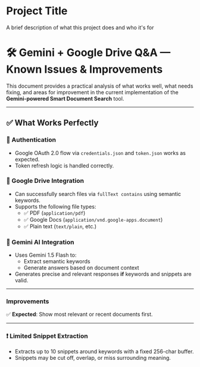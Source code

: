 
# Project Title

A brief description of what this project does and who it's for

# 🛠️ Gemini + Google Drive Q&A — Known Issues & Improvements

This document provides a practical analysis of what works well, what needs fixing, and areas for improvement in the current implementation of the **Gemini-powered Smart Document Search** tool.

---

## ✅ What Works Perfectly

### 🔐 Authentication
- Google OAuth 2.0 flow via `credentials.json` and `token.json` works as expected.
- Token refresh logic is handled correctly.

### 📂 Google Drive Integration
- Can successfully search files via `fullText contains` using semantic keywords.
- Supports the following file types:
  - ✅ PDF (`application/pdf`)
  - ✅ Google Docs (`application/vnd.google-apps.document`)
  - ✅ Plain text (`text/plain`, etc.)

### 🧠 Gemini AI Integration
- Uses Gemini 1.5 Flash to:
  - Extract semantic keywords
  - Generate answers based on document context
- Generates precise and relevant responses **if** keywords and snippets are valid.

---
 ### Improvements
✅ **Expected**: Show most relevant or recent documents first.

---

### ❗ Limited Snippet Extraction
- Extracts up to 10 snippets around keywords with a fixed 256-char buffer.
- Snippets may be cut off, overlap, or miss surrounding meaning.
